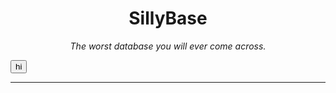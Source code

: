 <h1 align="center">SillyBase</h1>
<p align="center"><i>The worst database you will ever come across.</i></p>
<button>hi</button>
<hr>
